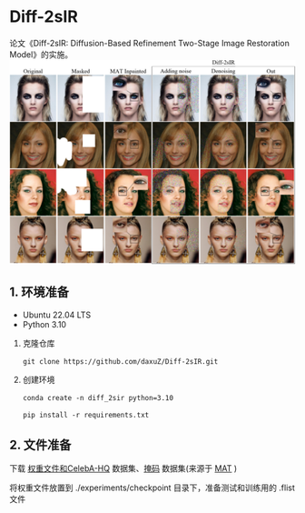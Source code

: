 # Diff-2sIR
论文《Diff-2sIR: Diffusion-Based Refinement Two-Stage Image Restoration Model》的实施。
![](imgs/img1.png)

## 1. 环境准备

  - Ubuntu 22.04 LTS
  - Python 3.10

1) 克隆仓库
    ```shell
    git clone https://github.com/daxuZ/Diff-2sIR.git
    ```
    
2) 创建环境
   ```shell
   conda create -n diff_2sir python=3.10
   ```

   ```shell
   pip install -r requirements.txt
   ```

## 2. 文件准备

下载  [权重文件和CelebA-HQ](https://pan.baidu.com/s/1LTjlCdN7Gc64nn6n87KRhw?pwd=daxu) 数据集、[掩码](https://mycuhk-my.sharepoint.com/:f:/g/personal/1155137927_link_cuhk_edu_hk/EuY30ziF-G5BvwziuHNFzDkBVC6KBPRg69kCeHIu-BXORA?e=7OwJyE) 数据集(来源于 [MAT](https://github.com/fenglinglwb/MAT) )

将权重文件放置到 ./experiments/checkpoint 目录下，准备测试和训练用的 .flist 文件
